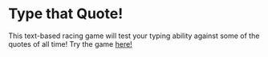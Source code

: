 # Type that Quote!

This text-based racing game will test your typing ability against some of the quotes of all time! Try the game [here!](https://wjstanistreet.github.io/type_that_quote/)